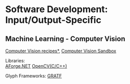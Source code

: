 # Software Development: Input/Output-Specific

## Machine Learning - Computer Vision

[Computer Vision recipes*](https://github.com/microsoft/computervision-recipes),
[Computer Vision Sandbox](http://www.cvsandbox.com/)

Libraries:  
[AForge.NET](http://www.aforgenet.com/)
[OpenCV(C/C++)](https://opencv.org/)

Glyph Frameworks:
[GRATF](http://www.aforgenet.com/projects/gratf/)
